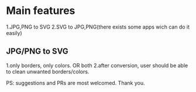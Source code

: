 # Main features
1.JPG,PNG to SVG
2.SVG to JPG,PNG(there exists some apps wich can do it easily)


## JPG/PNG to SVG
1.only borders, only colors. OR both
2.after conversion, user should be able to clean unwanted borders/colors.


PS: suggestions and PRs are most welcomed. Thank you.
